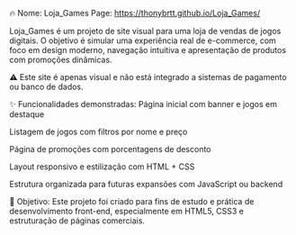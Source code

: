 🔥 Nome: Loja_Games
Page: https://thonybrtt.github.io/Loja_Games/

Loja_Games é um projeto de site visual para uma loja de vendas de jogos digitais. O objetivo é simular uma experiência real de e-commerce, com foco em design moderno, navegação intuitiva e apresentação de produtos com promoções dinâmicas.

⚠️ Este site é apenas visual e não está integrado a sistemas de pagamento ou banco de dados.

✨ Funcionalidades demonstradas:
Página inicial com banner e jogos em destaque

Listagem de jogos com filtros por nome e preço

Página de promoções com porcentagens de desconto

Layout responsivo e estilização com HTML + CSS

Estrutura organizada para futuras expansões com JavaScript ou backend

🎯 Objetivo:
Este projeto foi criado para fins de estudo e prática de desenvolvimento front-end, especialmente em HTML5, CSS3 e estruturação de páginas comerciais.
